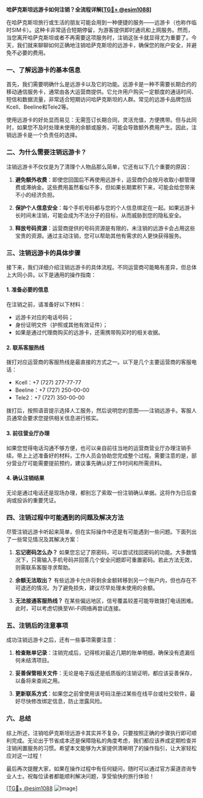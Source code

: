 **哈萨克斯坦远游卡如何注销？全流程详解[[TG💪+ @esim1088](https://t.me/s/esim1088)]**

在哈萨克斯坦旅行或生活的朋友可能会用到一种便捷的服务——远游卡（也称作临时SIM卡）。这种卡非常适合短期停留，为游客提供即时通讯和上网服务。然而，当您离开哈萨克斯坦或者不再需要这项服务时，注销这张卡就显得尤为重要了。今天，我们就来聊聊如何正确地注销哈萨克斯坦的远游卡，确保您的账户安全，并避免不必要的费用。

### 一、了解远游卡的基本信息

首先，我们需要明确什么是远游卡以及它的功能。远游卡是一种不需要长期合约的移动通信服务卡，通常由各大运营商提供。它允许用户购买一定额度的通话时间、短信和数据流量，非常适合短期访问哈萨克斯坦的人群。常见的远游卡品牌包括Kcell、Beeline和Tele2等。

使用远游卡的好处显而易见：无需签订长期合同，灵活充值，方便携带。但与此同时，如果您不及时处理未使用的余额或服务，可能会导致额外费用产生。因此，注销远游卡是一个负责任的选择。

### 二、为什么需要注销远游卡？

注销远游卡不仅仅是为了清理个人物品那么简单，它还有以下几个重要的原因：

1. **避免额外收费**：即使您回国后不再使用远游卡，运营商仍会按月收取小额管理费或滞纳金。这些费用虽然看似不多，但如果长期累积下来，可能会给您带来不小的经济负担。
   
2. **保护个人信息安全**：每个手机号码都与您的个人信息绑定在一起。如果远游卡长时间未注销，可能会成为不法分子的目标，从而威胁到您的隐私安全。

3. **释放号码资源**：运营商提供的号码资源是有限的，未注销的远游卡会占用这些宝贵的资源。通过主动注销，您可以帮助其他有需求的人更快获得服务。

### 三、注销远游卡的具体步骤

接下来，我们详细介绍注销远游卡的具体流程。不同运营商可能略有差异，但总体上大同小异。以下是通用的操作指南：

#### 1. 准备必要的信息
在注销之前，请准备好以下材料：
   - 远游卡对应的电话号码；
   - 身份证明文件（护照或其他有效证件）；
   - 如果是通过代理商购买的远游卡，还需携带购买时的相关收据。

#### 2. 联系客服热线
拨打对应运营商的客服热线是最直接的方式之一。以下是几个主要运营商的客服电话：
   - Kcell：+7 (727) 277-77-77
   - Beeline：+7 (727) 250-00-00
   - Tele2：+7 (727) 350-00-00

拨打后，按照语音提示选择人工服务，然后说明您的意图——注销远游卡。客服人员通常会要求您提供相关信息进行核实。

#### 3. 前往营业厅办理
如果您觉得电话沟通不够方便，也可以亲自前往当地的运营商营业厅办理注销手续。带上上述准备好的材料，工作人员会协助您完成整个过程。需要注意的是，部分营业厅可能需要提前预约，建议事先确认好工作时间和所需资料。

#### 4. 确认注销结果
无论是通过电话还是现场办理，都别忘了索取一份注销确认单据。这将作为日后查询或投诉的重要凭证。

### 四、注销过程中可能遇到的问题及解决方法

尽管注销远游卡听起来简单，但在实际操作中还是有可能遇到一些问题。下面列出了一些常见情况及其解决方案：

1. **忘记密码怎么办？**
   如果您忘记了原密码，可以尝试找回密码的功能。大多数情况下，只需输入手机号码并回答几个安全问题即可重置密码。若此方法无效，则需联系客服寻求帮助。

2. **余额无法取出？**
   有些远游卡允许将剩余金额转移到另一个账户内，但也存在不可退还的情况。为了避免损失，建议尽早处理未使用的余额。

3. **无法接通客服热线？**
   在某些偏远地区，信号覆盖较差可能导致拨打电话困难。此时，可以考虑切换至Wi-Fi网络再尝试连接。

### 五、注销后的注意事项

成功注销远游卡之后，还有一些事项需要注意：

1. **检查账单记录**：注销完成后，记得核对最近几期的账单明细，确保没有遗漏任何未结清项目。
   
2. **妥善保管相关文件**：无论是电子版还是纸质版的注销证明，都应该妥善保存，以备将来查阅之用。

3. **更新联系方式**：如果您之前曾使用该号码注册过某些在线平台或社交软件，最好尽快修改绑定信息，防止泄露风险。

### 六、总结

综上所述，注销哈萨克斯坦远游卡其实并不复杂，只要按照正确的步骤执行即可顺利完成。无论出于节省成本还是保障隐私的角度考虑，我们都应该养成定期检查并注销闲置服务的习惯。希望本文能够为大家提供清晰明了的操作指引，让大家轻松应对这一过程！

最后再次提醒大家，如果在操作过程中有任何疑问，随时可以通过官方渠道咨询专业人士。祝每位读者都能顺利解决问题，享受愉快的旅行体验！

[[TG💪+ @esim1088](https://t.me/s/esim1088) ![Image](https://i.postimg.cc/4NQfJmqS/Snipaste-2025-05-13-00-14-12.png)]